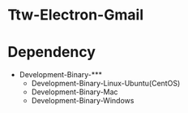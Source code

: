 # Ttw-Electron-Gmail

**Dependency**
===================

* Development-Binary-***
	* Development-Binary-Linux-Ubuntu(CentOS)
	* Development-Binary-Mac
	* Development-Binary-Windows